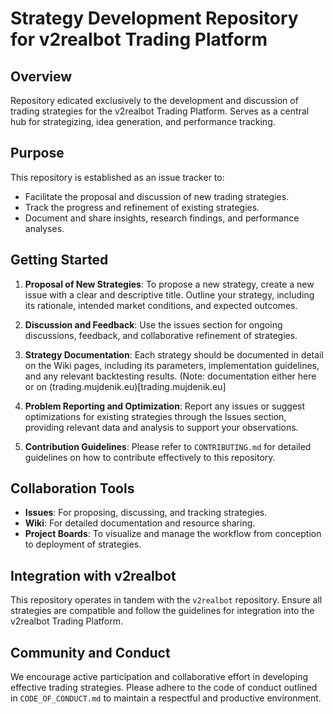 # Strategy Development Repository for v2realbot Trading Platform

## Overview
Repository edicated exclusively to the development and discussion of trading strategies for the v2realbot Trading Platform. Serves as a central hub for strategizing, idea generation, and performance tracking.

## Purpose
This repository is established as an issue tracker to:
- Facilitate the proposal and discussion of new trading strategies.
- Track the progress and refinement of existing strategies.
- Document and share insights, research findings, and performance analyses.

## Getting Started
1. **Proposal of New Strategies**: To propose a new strategy, create a new issue with a clear and descriptive title. Outline your strategy, including its rationale, intended market conditions, and expected outcomes.

2. **Discussion and Feedback**: Use the issues section for ongoing discussions, feedback, and collaborative refinement of strategies.

3. **Strategy Documentation**: Each strategy should be documented in detail on the Wiki pages, including its parameters, implementation guidelines, and any relevant backtesting results. (Note: documentation either here or on (trading.mujdenik.eu)[trading.mujdenik.eu]

4. **Problem Reporting and Optimization**: Report any issues or suggest optimizations for existing strategies through the Issues section, providing relevant data and analysis to support your observations.

5. **Contribution Guidelines**: Please refer to `CONTRIBUTING.md` for detailed guidelines on how to contribute effectively to this repository.

## Collaboration Tools
- **Issues**: For proposing, discussing, and tracking strategies.
- **Wiki**: For detailed documentation and resource sharing.
- **Project Boards**: To visualize and manage the workflow from conception to deployment of strategies.

## Integration with v2realbot
This repository operates in tandem with the `v2realbot` repository. Ensure all strategies are compatible and follow the guidelines for integration into the v2realbot Trading Platform.

## Community and Conduct
We encourage active participation and collaborative effort in developing effective trading strategies. Please adhere to the code of conduct outlined in `CODE_OF_CONDUCT.md` to maintain a respectful and productive environment.
